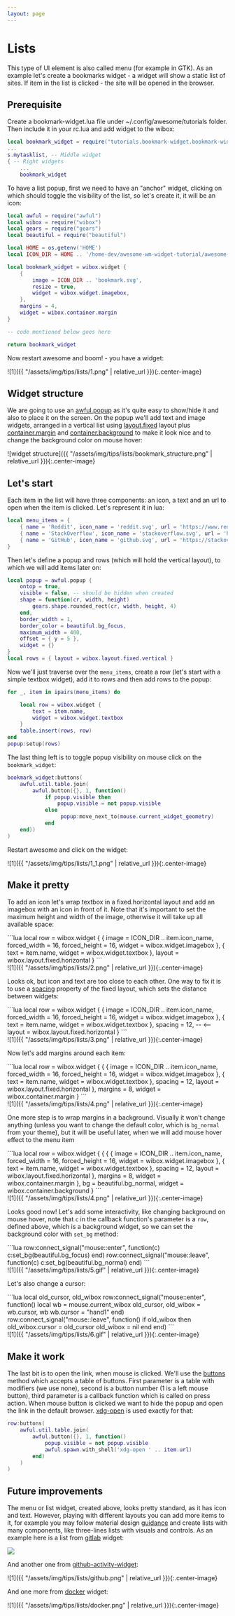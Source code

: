 ```yaml
---
layout: page
---
```


# Lists

This type of UI element is also called menu (for example in GTK).
As an example let's create a bookmarks widget - a widget will show a static list of sites. If item in the list is clicked - the site will be opened in the browser.

## Prerequisite

Create a bookmark-widget.lua file under ~/.config/awesome/tutorials folder. Then include it in your rc.lua and add widget to the wibox:

```lua
local bookmark_widget = require("tutorials.bookmark-widget.bookmark-widget")
...
s.mytasklist, -- Middle widget
{ -- Right widgets
    ...
    bookmark_widget
```

To have a list popup, first we need to have an "anchor" widget, clicking on which should toggle the visibility of the list, so let's create it, it will be an icon:

```lua
local awful = require("awful")
local wibox = require("wibox")
local gears = require("gears")
local beautiful = require("beautiful")

local HOME = os.getenv('HOME')
local ICON_DIR = HOME .. '/home-dev/awesome-wm-widget-tutorial/awesome-wm-widgets/bookmark-widget/icons/'

local bookmark_widget = wibox.widget {
    {
        image = ICON_DIR .. 'bookmark.svg',
        resize = true,
        widget = wibox.widget.imagebox,
    },
    margins = 4,
    widget = wibox.container.margin
}

-- code mentioned below goes here

return bookmark_widget
```

Now restart awesome and boom! - you have a widget:

![1]({{ "/assets/img/tips/lists/1.png" | relative_url }}){:.center-image}

## Widget structure

We are going to use an [awful.popup](https://awesomewm.org/doc/api/classes/awful.popup.html) as it's quite easy to show/hide it and also to place it on the screen. On the popup we'll add text and image widgets, arranged in a vertical list using [layout.fixed](https://awesomewm.org/doc/api/classes/wibox.layout.fixed.html) layout plus [container.margin](https://awesomewm.org/doc/api/classes/wibox.container.margin.html) and [container.background](https://awesomewm.org/doc/api/classes/wibox.container.background.html) to make it look nice and to change the background color on mouse hover:

![widget structure]({{ "/assets/img/tips/lists/bookmark_structure.png" | relative_url }}){:.center-image}


## Let's start

Each item in the list will have three components: an icon, a text and an url to open when the item is clicked. Let's represent it in lua:

```lua
local menu_items = {
    { name = 'Reddit', icon_name = 'reddit.svg', url = 'https://www.reddit.com/' },
    { name = 'StackOverflow', icon_name = 'stackoverflow.svg', url = 'http://github.com/' },
    { name = 'GitHub', icon_name = 'github.svg', url = 'https://stackoverflow.com/' },
}
```

Then let's define a popup and rows (which will hold the vertical layout), to which we will add items later on:

```lua
local popup = awful.popup {
    ontop = true,
    visible = false, -- should be hidden when created
    shape = function(cr, width, height)
        gears.shape.rounded_rect(cr, width, height, 4)
    end,
    border_width = 1,
    border_color = beautiful.bg_focus,
    maximum_width = 400,
    offset = { y = 5 },
    widget = {}
}
local rows = { layout = wibox.layout.fixed.vertical }
```

Now we'll just traverse over the `menu_items`, create a row (let's start with a simple textbox widget), add it to rows and then add rows to the popup:

```lua
for _, item in ipairs(menu_items) do

    local row = wibox.widget {
        text = item.name,
        widget = wibox.widget.textbox
    }
    table.insert(rows, row)
end
popup:setup(rows)
```

The last thing left is to toggle popup visibility on mouse click on the `bookmark_widget`:

```lua
bookmark_widget:buttons(
    awful.util.table.join(
        awful.button({}, 1, function()
            if popup.visible then
                popup.visible = not popup.visible
            else
                 popup:move_next_to(mouse.current_widget_geometry)
            end
    end))
)
```

Restart awesome and click on the widget:

![1]({{ "/assets/img/tips/lists/1_1.png" | relative_url }}){:.center-image}

## Make it pretty

To add an icon let's wrap textbox in a fixed.horizontal layout and add an imagebox with an icon in front of it. Note that it's important to set the maximum height and width of the image, otherwise it will take up all available space:

<div class="row">
  <div class="col s6">
```lua
local row = wibox.widget {
    {
        image = ICON_DIR .. item.icon_name,
        forced_width = 16,
        forced_height = 16,
        widget = wibox.widget.imagebox
    },
    {
        text = item.name,
        widget = wibox.widget.textbox
    },
    layout = wibox.layout.fixed.horizontal
}
```
  </div>
  <div class="col s6">
![1]({{ "/assets/img/tips/lists/2.png" | relative_url }}){:.center-image}
  </div>
</div>


Looks ok, but icon and text are too close to each other. One way to fix it is to use a [spacing](https://awesomewm.org/doc/api/classes/wibox.layout.fixed.html#wibox.layout.fixed.spacing) property of the fixed layout, which sets the distance between widgets:

<div class="row">
  <div class="col s6">
```lua
local row = wibox.widget {
    {
        image = ICON_DIR .. item.icon_name,
        forced_width = 16,
        forced_height = 16,
        widget = wibox.widget.imagebox
    },
    {
        text = item.name,
        widget = wibox.widget.textbox
    },
    spacing = 12, -- <--
    layout = wibox.layout.fixed.horizontal
}
```
  </div>
  <div class="col s6">
![1]({{ "/assets/img/tips/lists/3.png" | relative_url }}){:.center-image}
  </div>
</div>

Now let's add margins around each item:

<div class="row">
  <div class="col s6">
```lua
local row = wibox.widget {
    {
        {
            image = ICON_DIR .. item.icon_name,
            forced_width = 16,
            forced_height = 16,
            widget = wibox.widget.imagebox
        },
        {
            text = item.name,
            widget = wibox.widget.textbox
        },
        spacing = 12,
        layout = wibox.layout.fixed.horizontal
    },
    margins = 8,
    widget = wibox.container.margin
}
```
  </div>
  <div class="col s6">
![1]({{ "/assets/img/tips/lists/4.png" | relative_url }}){:.center-image}
  </div>
</div>


One more step is to wrap margins in a background. Visually it won't change anything (unless you want to change the default color, which is `bg_normal` from your theme), but it will be useful later, when we will add mouse hover effect to the menu item

<div class="row">
  <div class="col s6">
```lua
local row = wibox.widget {
    {
        {
            {
                image = ICON_DIR .. item.icon_name,
                forced_width = 16,
                forced_height = 16,
                widget = wibox.widget.imagebox
            },
            {
                text = item.name,
                widget = wibox.widget.textbox
            },
            spacing = 12,
            layout = wibox.layout.fixed.horizontal
        },
        margins = 8,
        widget = wibox.container.margin
    },
    bg = beautiful.bg_normal,
    widget = wibox.container.background
}
```
  </div>
  <div class="col s6">
![1]({{ "/assets/img/tips/lists/4.png" | relative_url }}){:.center-image}
  </div>
</div>

Looks good now! Let's add some interactivity, like changing background on mouse hover, note that `c` in the callback function's parameter is a `row`, defined above, which is a background widget, so we can set the background color with `set_bg` method:

<div class="row">
  <div class="col s6">
```lua
row:connect_signal("mouse::enter", function(c) 
    c:set_bg(beautiful.bg_focus) 
end)
row:connect_signal("mouse::leave", function(c) 
    c:set_bg(beautiful.bg_normal) 
end)
```
  </div>
  <div class="col s6">
![1]({{ "/assets/img/tips/lists/5.gif" | relative_url }}){:.center-image}
  </div>
</div>

Let's also change a cursor:

<div class="row">
  <div class="col s6">
```lua
local old_cursor, old_wibox
row:connect_signal("mouse::enter", function()
    local wb = mouse.current_wibox
    old_cursor, old_wibox = wb.cursor, wb
    wb.cursor = "hand1"
end)
row:connect_signal("mouse::leave", function()
    if old_wibox then
        old_wibox.cursor = old_cursor
        old_wibox = nil
    end
end)
```
  </div>
  <div class="col s6">
![1]({{ "/assets/img/tips/lists/6.gif" | relative_url }}){:.center-image}
  </div>
</div>

## Make it work

The last bit is to open the link, when mouse is clicked. We'll use the [buttons](https://awesomewm.org/doc/api/classes/wibox.container.background.html#wibox.container.background:buttons) method which accepts a table of buttons. First parameter is a table with modifiers (we use none), second is a button number (1 is a left mouse button), third parameter is a callback function which is called on press action. When mouse button is clicked we want to hide the popup and open the link in the default browser. [xdg-open](https://linux.die.net/man/1/xdg-open) is used exactly for that:

```lua
row:buttons(
    awful.util.table.join(
        awful.button({}, 1, function()
            popup.visible = not popup.visible
            awful.spawn.with_shell('xdg-open ' .. item.url)
        end)
    )
)
```

## Future improvements

The menu or list widget, created above, looks pretty standard, as it has icon and text. However, playing with different layouts you can add more items to it, for example you may follow material design [guidance](https://material.io/components/lists#types) and create lists with many components, like three-lines lists with visuals and controls. As an example here is a list from [gitlab](https://github.com/streetturtle/awesome-wm-widgets/tree/master/gitlab-widget) widget:

![](https://github.com/streetturtle/awesome-wm-widgets/raw/master/gitlab-widget/screenshot.png)

And another one from [github-activity-widget](https://github.com/streetturtle/awesome-wm-widgets/tree/master/github-activity-widget):

![1]({{ "/assets/img/tips/lists/github.png" | relative_url }}){:.center-image}

And one more from [docker](https://github.com/streetturtle/awesome-wm-widgets/tree/master/docker-widget) widget:

![1]({{ "/assets/img/tips/lists/docker.png" | relative_url }}){:.center-image}
